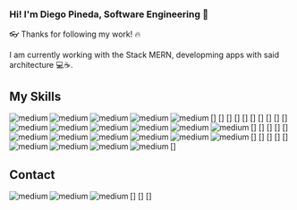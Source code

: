 ### Hi! I'm Diego Pineda, Software Engineering 👋

👓 Thanks for following my work! 🔥

I am currently working with the Stack MERN, developming apps with said architecture 💻☕. 

## My Skills

[<img align="left" alt="medium" src="https://img.shields.io/badge/Digital_Ocean-0080FF?style=for-the-badge&logo=DigitalOcean&logoColor=white" />]
[<img align="left" alt="medium" src="https://img.shields.io/badge/MongoDB-4EA94B?style=for-the-badge&logo=mongodb&logoColor=white" />]
[<img align="left" alt="medium" src="https://img.shields.io/badge/Adobe%20Illustrator-FF9A00?style=for-the-badge&logo=adobe%20illustrator&logoColor=white" />]
[<img align="left" alt="medium" src="https://img.shields.io/badge/Adobe%20Photoshop-31A8FF?style=for-the-badge&logo=Adobe%20Photoshop&logoColor=black" />]
[<img align="left" alt="medium" src="https://img.shields.io/badge/Adobe%20XD-470137?style=for-the-badge&logo=Adobe%20XD&logoColor=#FF61F6" />]
[<img align="left" alt="medium" src="https://img.shields.io/badge/Bootstrap-563D7C?style=for-the-badge&logo=bootstrap&logoColor=white" />]
[<img align="left" alt="medium" src="https://img.shields.io/badge/Express.js-000000?style=for-the-badge&logo=express&logoColor=white" />]
[<img align="left" alt="medium" src="https://img.shields.io/badge/GraphQl-E10098?style=for-the-badge&logo=graphql&logoColor=white" />]
[<img align="left" alt="medium" src="https://img.shields.io/badge/JWT-000000?style=for-the-badge&logo=JSON%20web%20tokens&logoColor=white" />]
[<img align="left" alt="medium" src="https://img.shields.io/badge/Nginx-009639?style=for-the-badge&logo=nginx&logoColor=white" />]
[<img align="left" alt="medium" src="https://img.shields.io/badge/Node.js-339933?style=for-the-badge&logo=nodedotjs&logoColor=white" />]
[<img align="left" alt="medium" src="https://img.shields.io/badge/npm-CB3837?style=for-the-badge&logo=npm&logoColor=white" />]
[<img align="left" alt="medium" src="https://img.shields.io/badge/Postman-FF6C37?style=for-the-badge&logo=Postman&logoColor=white" />]
[<img align="left" alt="medium" src="https://img.shields.io/badge/React-20232A?style=for-the-badge&logo=react&logoColor=61DAFB" />]
[<img align="left" alt="medium" src="https://img.shields.io/badge/React_Router-CA4245?style=for-the-badge&logo=react-router&logoColor=white" />]
[<img align="left" alt="medium" src="https://img.shields.io/badge/Socket.io-010101?&style=for-the-badge&logo=Socket.io&logoColor=white" />]
[<img align="left" alt="medium" src="https://img.shields.io/badge/Visual_Studio_Code-0078D4?style=for-the-badge&logo=visual%20studio%20code&logoColor=white" />]
[<img align="left" alt="medium" src="https://img.shields.io/badge/CSS3-1572B6?style=for-the-badge&logo=css3&logoColor=white" />]
[<img align="left" alt="medium" src="https://img.shields.io/badge/HTML5-E34F26?style=for-the-badge&logo=html5&logoColor=white" />]
[<img align="left" alt="medium" src="https://img.shields.io/badge/JavaScript-323330?style=for-the-badge&logo=javascript&logoColor=F7DF1E" />]
[<img align="left" alt="medium" src="https://img.shields.io/badge/React_Native-20232A?style=for-the-badge&logo=react&logoColor=61DAFB" />]  

## Contact

[<img align="left" alt="medium" src="https://img.shields.io/badge/GitHub-100000?style=for-the-badge&logo=github&logoColor=white" />]
[<img align="left" alt="medium" src="https://img.shields.io/badge/GitLab-330F63?style=for-the-badge&logo=gitlab&logoColor=white" />]
[<img align="left" alt="medium" src="	https://img.shields.io/badge/LinkedIn-0077B5?style=for-the-badge&logo=linkedin&logoColor=white" />]
